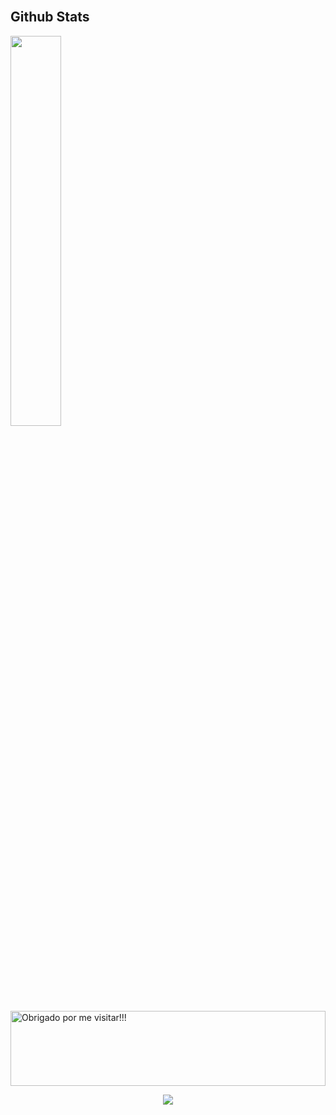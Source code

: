 
</br> 
<h2> Github Stats </h2> 
<a href="https://github.com/JoseBrittoo/github-readme-stats"><img align="left" width="40%" src="https://github-readme-stats.vercel.app/api/top-langs/?username=joseBrittoo&layout=compact&theme=tokyonight" /></a>
<br/>
 
<img height="120" alt="Obrigado por me visitar!!!" width="100%" src="https://raw.githubusercontent.com/BrunnerLivio/brunnerlivio/master/images/marquee.svg" />
<p align="center">
  <img src="https://capsule-render.vercel.app/api?type=waving&color=gradient&height=70&section=footer&width=200"/>
</p>
